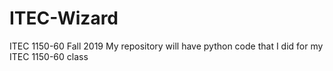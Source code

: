 # ITEC-Wizard
ITEC 1150-60 Fall 2019
My repository will have python code that I did for my ITEC 1150-60 class
